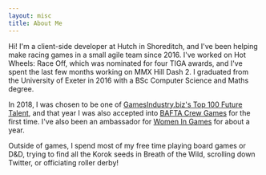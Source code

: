 ```yaml
---
layout: misc
title: About Me
---
```


Hi! I'm a client-side developer at Hutch in Shoreditch, and I've been helping make racing games in a small agile team since 2016. I've worked on Hot Wheels: Race Off, which was nominated for four TIGA awards, and I've spent the last few months working on MMX Hill Dash 2. I graduated from the University of Exeter in 2016 with a BSc Computer Science and Maths degree.

In 2018, I was chosen to be one of [GamesIndustry.biz's Top 100 Future Talent](https://www.gamesindustry.biz/top100/2018/b-d), and that year I was also accepted into [BAFTA Crew Games](http://guru.bafta.org/opportunities/crew-games) for the first time. I've also been an ambassador for [Women In Games](http://www.womeningames.org/ambassadors/) for about a year.

Outside of games, I spend most of my free time playing board games or D&D, trying to find all the Korok seeds in Breath of the Wild, scrolling down Twitter, or officiating roller derby!